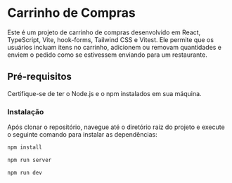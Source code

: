 # Carrinho de Compras

Este é um projeto de carrinho de compras desenvolvido em React, TypeScript, Vite, hook-forms, Tailwind CSS e Vitest. Ele permite que os usuários incluam itens no carrinho, adicionem ou removam quantidades e enviem o pedido como se estivessem enviando para um restaurante.

## Pré-requisitos

Certifique-se de ter o Node.js e o npm instalados em sua máquina.

### Instalação

Após clonar o repositório, navegue até o diretório raiz do projeto e execute o seguinte comando para instalar as dependências:

```bash
npm install

npm run server

npm run dev

